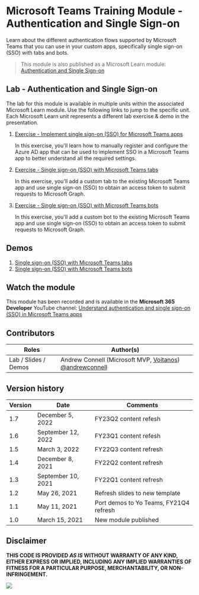 # Microsoft Teams Training Module - Authentication and Single Sign-on

Learn about the different authentication flows supported by Microsoft Teams that you can use in your custom apps, specifically single sign-on (SSO) with tabs and bots.

> This module is also published as a Microsoft Learn module: [Authentication and Single Sign-on](https://docs.microsoft.com/learn/modules/msteams-sso)

## Lab - Authentication and Single Sign-on

The lab for this module is available in multiple units within the associated Microsoft Learn module. Use the following links to jump to the specific unit. Each Microsoft Learn unit represents a different lab exercise & demo in the presentation.

1. [Exercise - Implement single sign-on (SSO) for Microsoft Teams apps](https://docs.microsoft.com/learn/modules/msteams-sso/3-exercise-single-sign-on)

   In this exercise, you'll learn how to manually register and configure the Azure AD app that can be used to implement SSO in a Microsoft Teams app to better understand all the required settings.

1. [Exercise - Single sign-on (SSO) with Microsoft Teams tabs](https://docs.microsoft.com/learn/modules/msteams-sso/5-exercise-tabs-sso)

   In this exercise, you'll add a custom tab to the existing Microsoft Teams app and use single sign-on (SSO) to obtain an access token to submit requests to Microsoft Graph.

1. [Exercise - Single sign-on (SSO) with Microsoft Teams bots](https://docs.microsoft.com/learn/modules/msteams-sso/7-exercise-bots-sso)

   In this exercise, you'll add a custom bot to the existing Microsoft Teams app and use single sign-on (SSO) to obtain an access token to submit requests to Microsoft Graph.

## Demos

1. [Single sign-on (SSO) with Microsoft Teams tabs](./Demos/02%02-%02My%02SSO%02Tab)
1. [Single sign-on (SSO) with Microsoft Teams bots](./Demos/03%02-%02My%02SSO%02Bot)

## Watch the module

This module has been recorded and is available in the **Microsoft 365 Developer** YouTube channel: [Understand authentication and single sign-on (SSO) in Microsoft Teams apps](https://www.youtube.com/watch?list=PLWZJrkeLOrbZ3uG8Xb8yOUeWu7UDu4Q_-)

## Contributors

| Roles                | Author(s)                                                                             |
| -------------------- | ------------------------------------------------------------------------------------- |
| Lab / Slides / Demos | Andrew Connell (Microsoft MVP, [Voitanos](//github.com/voitanos)) [@andrewconnell](//github.com/andrewconnell) |

## Version history

| Version |        Date        |                Comments                |
| ------- | ------------------ | -------------------------------------- |
| 1.7     | December 5, 2022   | FY23Q2 content refesh                  |
| 1.6     | September 12, 2022 | FY23Q1 content refesh                  |
| 1.5     | March 3, 2022      | FY22Q3 content refresh                 |
| 1.4     | December 8, 2021   | FY22Q2 content refresh                 |
| 1.3     | September 10, 2021 | FY22Q1 content refresh                 |
| 1.2     | May 26, 2021       | Refresh slides to new template         |
| 1.1     | May 11, 2021       | Port demos to Yo Teams, FY21Q4 refresh |
| 1.0     | March 15, 2021     | New module published                   |

## Disclaimer

**THIS CODE IS PROVIDED _AS IS_ WITHOUT WARRANTY OF ANY KIND, EITHER EXPRESS OR IMPLIED, INCLUDING ANY IMPLIED WARRANTIES OF FITNESS FOR A PARTICULAR PURPOSE, MERCHANTABILITY, OR NON-INFRINGEMENT.**

<img src="https://telemetry.sharepointpnp.com/TrainingContent/Teams/80%20Using%20Single%20Sign-On%20with%20Microsoft%20Teams" />
